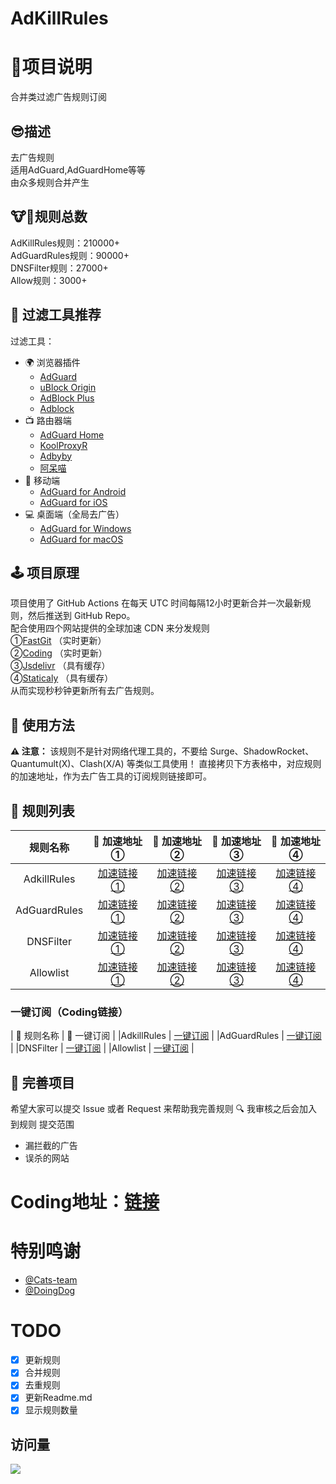 # AdKillRules
# 🎤项目说明
合并类过滤广告规则订阅
## 😎描述
去广告规则<br/>
适用AdGuard,AdGuardHome等等<br/>
由众多规则合并产生<br/>

## 🐮🍺规则总数
AdKillRules规则：210000+<br/>
AdGuardRules规则：90000+<br/>
DNSFilter规则：27000+  
Allow规则：3000+  

## 🔖 过滤工具推荐

过滤工具：
* 🌍 浏览器插件
  * [AdGuard](https://adguard.com)
  * [uBlock Origin](https://github.com/gorhill/uBlock)
  * [AdBlock Plus](https://adblockplus.org)
  * [Adblock](https://getadblock.com)
* 📺 路由器端
  * [AdGuard Home](https://adguard.com/zh_cn/adguard-home/overview.html)
  * [KoolProxyR](https://github.com/user1121114685/koolproxyR)
  * [Adbyby](http://www.adbyby.com/)
  * [阿呆喵](http://www.admflt.com)
* 📱 移动端
  * [AdGuard for Android](https://adguard.com/zh_cn/adguard-android/overview.html)
  * [AdGuard for iOS](https://adguard.com/zh_cn/adguard-ios/overview.html)
* 💻 桌面端（全局去广告）
  * [AdGuard for Windows](https://adguard.com/zh_cn/adguard-windows/overview.html)
  * [AdGuard for macOS](https://adguard.com/zh_cn/adguard-mac/overview.html)

## 🕹 项目原理
项目使用了 GitHub Actions 在每天 UTC 时间每隔12小时更新合并一次最新规则，然后推送到 GitHub Repo。  
配合使用四个网站提供的全球加速 CDN 来分发规则  
①[FastGit](https://fastgit.org) （实时更新）  
②[Coding](https://coding.net) （实时更新）   
③[Jsdelivr](https://www.jsdelivr.net) （具有缓存）   
④[Staticaly](https://staticaly.io) （具有缓存）  
从而实现秒秒钟更新所有去广告规则。

## 🍔 使用方法
**⚠️ 注意：** 该规则不是针对网络代理工具的，不要给 Surge、ShadowRocket、Quantumult(X)、Clash(X/A) 等类似工具使用！
直接拷贝下方表格中，对应规则的加速地址，作为去广告工具的订阅规则链接即可。

## 📃 规则列表

|   规则名称   | 🚀 加速地址 ① | 🚀 加速地址  ② | 🚀 加速地址 ③ | 🚀 加速地址 ④ |
|  :----:  | :----:  | :----:  |  :----:  |  :----:  |
| AdkillRules | [加速链接①](https://raw.fastgit.org/Cats-Team/AdRules/main/AdKillRules.txt) |[加速链接②](https://cats-team.coding.net/p/adguard/d/AdRules/git/raw/main/AdKillRules.txt) |[加速链接③](https://cdn.jsdelivr.net/gh/Cats-Team/AdRules@latest/AdKillRules.txt) |[加速链接④](https://cdn.staticaly.com/gh/Cats-Team/AdRules@latest/AdKillRules.txt)|
| AdGuardRules | [加速链接①](https://raw.fastgit.org/Cats-Team/AdRules/main/adguard.txt) | [加速链接②](https://cats-team.coding.net/p/adguard/d/AdRules/git/raw/main/adguard.txt)|[加速链接③](https://cdn.jsdelivr.net/gh/Cats-Team/AdRules@latest/adguard.txt) |[加速链接④](https://cdn.staticaly.com/gh/Cats-Team/AdRules@latest/adguard.txt) |
| DNSFilter | [加速链接①](https://raw.fastgit.org/Cats-Team/AdRules/main/dns.txt) | [加速链接②](https://cats-team.coding.net/p/adguard/d/AdRules/git/raw/main/dns.txt) | [加速链接③](https://cdn.jsdelivr.net/gh/Cats-Team/AdRules@main/dns.txt) |[加速链接④](https://cdn.staticaly.com/gh/Cats-Team/AdRules/main/dns.txt)|
| Allowlist|[加速链接①](https://raw.fastgit.org/Cats-Team/AdRules/main/allow.txt)|[加速链接②](https://cats-team.coding.net/p/adguard/d/AdRules/git/raw/main/allow.txt)|[加速链接③](https://cdn.jsdelivr.net/gh/Cats-Team/AdRules@main/allow.txt)|[加速链接④](https://cdn.staticaly.com/gh/Cats-Team/AdRules/main/allow.txt)|

### 一键订阅（Coding链接）
| 📃 规则名称   | 🚀 一键订阅 |
|AdkillRules | [一键订阅](https://subscribe.adblockplus.org/?location=https://cats-team.coding.net/p/adguard/d/AdRules/git/raw/main/AdKillRules.txt) |
|AdGuardRules | [一键订阅](https://subscribe.adblockplus.org/?location=https://cats-team.coding.net/p/adguard/d/AdRules/git/raw/main/adguard.txt) |
|DNSFilter | [一键订阅](https://subscribe.adblockplus.org/?location=https://cats-team.coding.net/p/adguard/d/AdRules/git/raw/main/dns.txt) |
|Allowlist | [一键订阅](https://subscribe.adblockplus.org/?location=https://cats-team.coding.net/p/adguard/d/AdRules/git/raw/main/allow.txt) |

## 🚛 完善项目

希望大家可以提交 Issue 或者 Request 来帮助我完善规则 🔍 我审核之后会加入到规则
  提交范围
- 漏拦截的广告
- 误杀的网站
# Coding地址：[链接](https://cats-team.coding.net/public/adguard/AdRules/git/files)
# 特别鸣谢
* [@Cats-team](https://github.com/Cats-Team)
* [@DoingDog](https://github.com/DoingDog)

# TODO
- [x] 更新规则  
- [x] 合并规则  
- [x] 去重规则  
- [x] 更新Readme.md
- [x] 显示规则数量  
## 访问量
![](http://profile-counter.glitch.me/cats-team/count.svg)
